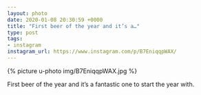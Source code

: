 ```yaml
---
layout: photo
date: 2020-01-08 20:30:59 +0000
title: "First beer of the year and it’s a…"
type: post
tags:
- instagram
instagram_url: https://www.instagram.com/p/B7EniqqpWAX/
---
```


{% picture u-photo img/B7EniqqpWAX.jpg %}

First beer of the year and it’s a fantastic one to start the year with.
